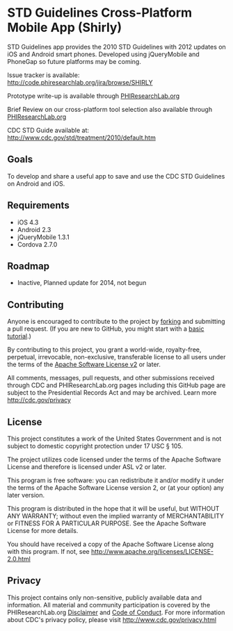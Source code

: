 STD Guidelines Cross-Platform Mobile App (Shirly)
===========
STD Guidelines app provides the 2010 STD Guidelines with 2012 updates on iOS and Android smart phones. Developed using jQueryMobile and PhoneGap so future platforms may be coming.

Issue tracker is available: http://code.phiresearchlab.org/jira/browse/SHIRLY

Prototype write-up is available through [PHIResearchLab.org](http://phiresearchlab.org/index.php?option=com_content&view=article&id=97:shirly-app&catid=1:prototypes&Itemid=3)

Brief Review on our cross-platform tool selection also available through [PHIResearchLab.org](http://phiresearchlab.org/index.php?option=com_content&view=article&id=96:shirly-tool&catid=3:brief-reviews&Itemid=5)

CDC STD Guide available at: http://www.cdc.gov/std/treatment/2010/default.htm

## Goals
To develop and share a useful app to save and use the CDC STD Guidelines on Android and iOS.

## Requirements
* iOS 4.3
* Android 2.3
* jQueryMobile 1.3.1
* Cordova 2.7.0

## Roadmap
* Inactive, Planned update for 2014, not begun

## Contributing
Anyone is encouraged to contribute to the project by [forking](https://help.github.com/articles/fork-a-repo) and submitting a pull request. (If you are new to GitHub, you might start with a [basic tutorial](https://help.github.com/articles/set-up-git).) 

By contributing to this project, you grant a world-wide, royalty-free, perpetual, irrevocable, non-exclusive, transferable license to all users under the terms of the [Apache Software License v2](http://www.apache.org/licenses/LICENSE-2.0.html) or later.

All comments, messages, pull requests, and other submissions received through CDC and PHIResearchLab.org pages including this GitHub page are subject to the Presidential Records Act and may be archived. Learn more http://cdc.gov/privacy

## License

This project constitutes a work of the United States Government and is not subject to domestic copyright protection under 17 USC § 105.

The project utilizes code licensed under the terms of the Apache Software License and therefore is licensed under ASL v2 or later.

This program is free software: you can redistribute it and/or modify it under the terms of the Apache Software License version 2, or (at your option) any later version.

This program is distributed in the hope that it will be useful, but WITHOUT ANY WARRANTY; without even the implied warranty of MERCHANTABILITY or FITNESS FOR A PARTICULAR PURPOSE. See the Apache Software License for more details.

You should have received a copy of the Apache Software License along with this program. If not, see http://www.apache.org/licenses/LICENSE-2.0.html

## Privacy

This project contains only non-sensitive, publicly available data and information. All material and community participation is covered by the PHIResearchLab.org [Disclaimer](http://www.phiresearchlab.org/index.php?option=com_content&view=article&id=26&Itemid=15) and [Code of Conduct](http://www.phiresearchlab.org/index.php?option=com_content&view=article&id=27&Itemid=19). For more information about CDC's privacy policy, please visit http://www.cdc.gov/privacy.html


